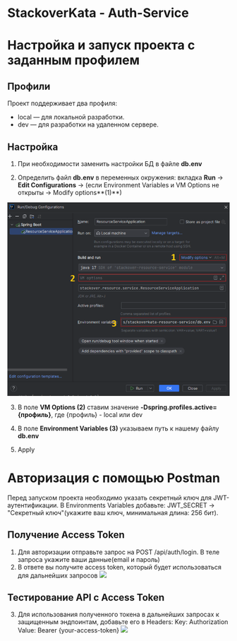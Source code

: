 # StackoverKata - Auth-Service

# Настройка и запуск проекта с заданным профилем

## Профили
Проект поддерживает два профиля:
- local — для локальной разработки.
- dev — для разработки на удаленном сервере.

## Настройка
1. При необходимости заменить настройки БД в файле **db.env**

2. Определить файл **db.env** в переменных окружения:
	вкладка **Run** -> **Edit Configurations** -> (если Environment Variables и VM Options не открыты -> Modify options**(1)**)

![](src/main/resources/static/images/git_tutor/app_profiles.png)

3. В поле **VM Options (2)** ставим значение **-Dspring.profiles.active={профиль}**, где {профиль} - local или dev 

4. В поле **Environment Variables (3)** указываем путь к нашему файлу **db.env**

5. Apply

# Авторизация с помощью Postman

Перед запуском проекта необходимо указать секретный ключ для JWT-аутентификации. В Environments Variables добавьте:
JWT_SECRET → "Секретный ключ"(укажите ваш ключ, минимальная длина: 256 бит).

## Получение Access Token
1. Для авторизации отправьте запрос на POST /api/auth/login. В теле запроса укажите ваши данные(email и пароль)
2. В ответе вы получите access token, который будет использоваться для дальнейших запросов
   ![](src/main/resources/static/images/git_tutor/authorization.png)

## Тестирование API с Access Token
3. Для использования полученного токена в дальнейших запросах к защищенным эндпоинтам, добавьте его в Headers:
Key: Authorization   Value: Bearer {your-access-token}
   ![](src/main/resources/static/images/git_tutor/api-testing.png)

